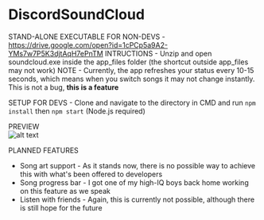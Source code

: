 # DiscordSoundCloud

STAND-ALONE EXECUTABLE FOR NON-DEVS - 
https://drive.google.com/open?id=1cPCp5a9A2-YMs7w7P5K3djtAqH7ePnTM
INTRUCTIONS - Unzip and open soundcloud.exe inside the app_files folder (the shortcut outside app_files may not work)
NOTE - Currently, the app refreshes your status every 10-15 seconds, which means when you switch songs it may not change instantly. This is not a bug, **__this is a feature__**

SETUP FOR DEVS - Clone and navigate to the directory in CMD and run 
```npm install```
then
```npm start``` (Node.js required)
 
PREVIEW                                            
![alt text](https://i.imgur.com/ISYXzh0.png)

PLANNED FEATURES
- Song art support - As it stands now, there is no possible way to achieve this with what's been offered to developers
- Song progress bar - I got one of my high-IQ boys back home working on this feature as we speak
- Listen with friends - Again, this is currently not possible, although there is still hope for the future
